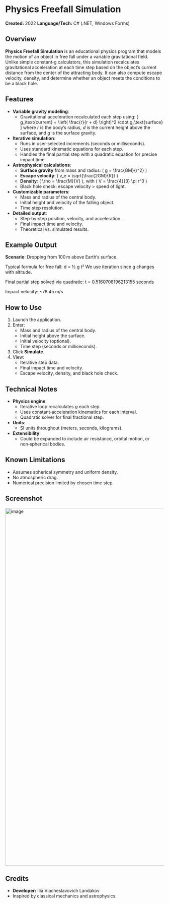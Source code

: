 # Physics Freefall Simulation

**Created:** 2022
**Language/Tech:** C# (.NET, Windows Forms)

## Overview
**Physics Freefall Simulation** is an educational physics program that models the motion of an object in free fall under a variable gravitational field.  
Unlike simple constant‑g calculators, this simulation recalculates gravitational acceleration at each time step based on the object’s current distance from the center of the attracting body. It can also compute escape velocity, density, and determine whether an object meets the conditions to be a black hole.

## Features
- **Variable gravity modeling**:
  - Gravitational acceleration recalculated each step using:
    \[
    g_\text{current} = \left( \frac{r}{r + d} \right)^2 \cdot g_\text{surface}
    \]
    where *r* is the body’s radius, *d* is the current height above the surface, and *g* is the surface gravity.
- **Iterative simulation**:
  - Runs in user‑selected increments (seconds or milliseconds).
  - Uses standard kinematic equations for each step.
  - Handles the final partial step with a quadratic equation for precise impact time.
- **Astrophysical calculations**:
  - **Surface gravity** from mass and radius: \( g = \frac{GM}{r^2} \)
  - **Escape velocity**: \( v_e = \sqrt{\frac{2GM}{R}} \)
  - **Density**: \( \rho = \frac{M}{V} \), with \( V = \frac{4}{3} \pi r^3 \)
  - Black hole check: escape velocity > speed of light.
- **Customizable parameters**:
  - Mass and radius of the central body.
  - Initial height and velocity of the falling object.
  - Time step resolution.
- **Detailed output**:
  - Step‑by‑step position, velocity, and acceleration.
  - Final impact time and velocity.
  - Theoretical vs. simulated results.

## Example Output
**Scenario**: Dropping from 100 m above Earth’s surface.

Typical formula for free fall: d = ½ g t² We use iteration since g changes with altitude.

Final partial step solved via quadratic: t = 0.5160708196213155 seconds

Impact velocity: ~78.45 m/s


## How to Use
1. Launch the application.
2. Enter:
   - Mass and radius of the central body.
   - Initial height above the surface.
   - Initial velocity (optional).
   - Time step (seconds or milliseconds).
3. Click **Simulate**.
4. View:
   - Iterative step data.
   - Final impact time and velocity.
   - Escape velocity, density, and black hole check.

## Technical Notes
- **Physics engine**:
  - Iterative loop recalculates *g* each step.
  - Uses constant‑acceleration kinematics for each interval.
  - Quadratic solver for final fractional step.
- **Units**:
  - SI units throughout (meters, seconds, kilograms).
- **Extensibility**:
  - Could be expanded to include air resistance, orbital motion, or non‑spherical bodies.

## Known Limitations
- Assumes spherical symmetry and uniform density.
- No atmospheric drag.
- Numerical precision limited by chosen time step.

## Screenshot
<img width="1919" height="1135" alt="image" src="https://github.com/user-attachments/assets/7378ac9d-0fc4-4018-8300-1f68c71b9685" />

## Credits
- **Developer:** Ilia Viacheslavovich Landakov  
- Inspired by classical mechanics and astrophysics.
